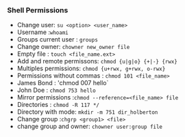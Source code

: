 ### Shell Permissions
- Change user: `su <option> <user_name>`
- Username :`whoami`
- Groups current user : `groups`
- Change owner: `chowner new_owner file`
- Empty file : `touch <file_name.ext>`
- Add and remote permissons: `chmod {u|g|o} {+|-} {rwx}`
- Multiples permissions: `chmod {u+rwx, g+rwx, o-rwx}`
- Permissions without commas : `chmod 101 <file_name>`
- James Bond : 'chmod 007 hello`
- John Doe :  `chmod 753 hello`
- Mirror permissions :`chmod --reference=<file_name> file`
- Directories : `chmod -R 117 */`
- Directory with mode: `mkdir -m 751 dir_holberton`
- Change group :`chgrp <group1> <file>`
- change group and owner: `chowner user:group file`
